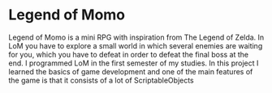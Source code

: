 # Legend of Momo
Legend of Momo is a mini RPG with inspiration from The Legend of Zelda.
In LoM you have to explore a small world in which several enemies are waiting for you, which you have to defeat in order to defeat the final boss at the end.
I programmed LoM in the first semester of my studies. In this project I learned the basics of game development and one of the main features of the game is that it consists of a lot of ScriptableObjects
